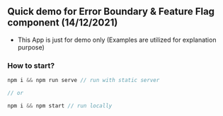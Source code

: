 ## Quick demo for Error Boundary & Feature Flag component (14/12/2021)

- This App is just for demo only (Examples are utilized for explanation purpose)

### How to start?

```js
npm i && npm run serve // run with static server

// or

npm i && npm start // run locally
```

